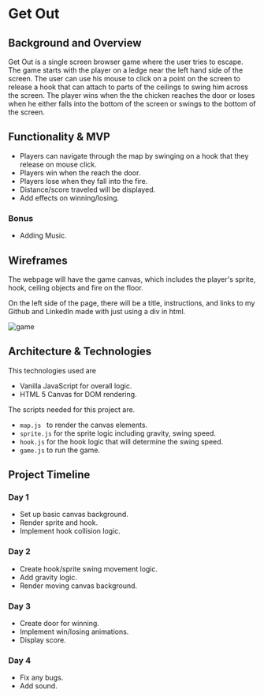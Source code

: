# Get Out

## Background and Overview

Get Out is a single screen browser game where the user tries to escape. The game starts with the player on a ledge near the left hand side of the screen. The user can use his mouse to click on a point on the screen to release a hook that can attach to parts of the ceilings to swing him across the screen. The player wins when the the chicken reaches the door or loses when he either falls into the bottom of the screen or swings to the bottom of the screen.

## Functionality & MVP

  * Players can navigate through the map by swinging on a hook that they release on mouse click.
  * Players win when the reach the door.
  * Players lose when they fall into the fire.
  * Distance/score traveled will be displayed.
  * Add effects on winning/losing.
  ### Bonus
  * Adding Music.

## Wireframes

The webpage will have the game canvas, which includes the player's sprite, hook, ceiling objects and fire on the floor.

On the left side of the page, there will be a title, instructions, and links to my Github and LinkedIn made with just using a div in html.

![game](https://s33.postimg.cc/5aid1nslb/javascript_wireframes.png)

## Architecture & Technologies

This technologies used are
  * Vanilla JavaScript for overall logic.
  * HTML 5 Canvas for DOM rendering.

The scripts needed for this project are.

  * ```map.js ``` to render the canvas elements.
  * ```sprite.js``` for the sprite logic including gravity, swing speed.
  * ```hook.js``` for the hook logic that will determine the swing speed.
  * ```game.js``` to run the game.

## Project Timeline
  ### Day 1
  * Set up basic canvas background.
  * Render sprite and hook.
  * Implement hook collision logic.

  ### Day 2
  * Create hook/sprite swing movement logic.
  * Add gravity logic.
  * Render moving canvas background.

  ### Day 3
  * Create door for winning.
  * Implement win/losing animations.
  * Display score.

  ### Day 4
  * Fix any bugs.
  * Add sound.
